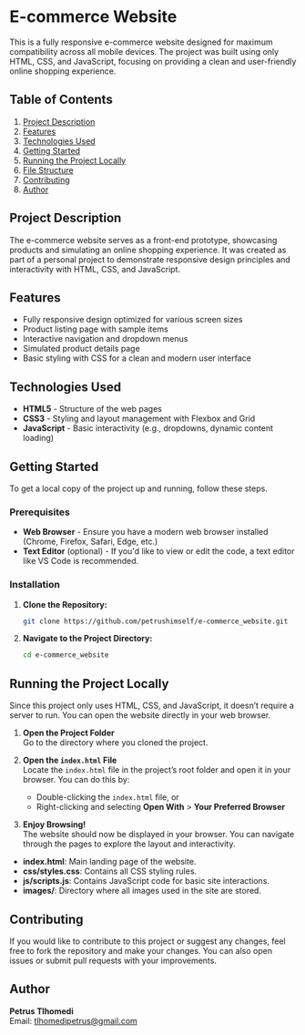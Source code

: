 # E-commerce Website

This is a fully responsive e-commerce website designed for maximum compatibility across all mobile devices. The project was built using only HTML, CSS, and JavaScript, focusing on providing a clean and user-friendly online shopping experience.

## Table of Contents
1. [Project Description](#project-description)
2. [Features](#features)
3. [Technologies Used](#technologies-used)
4. [Getting Started](#getting-started)
5. [Running the Project Locally](#running-the-project-locally)
6. [File Structure](#file-structure)
7. [Contributing](#contributing)
8. [Author](#author)

## Project Description
The e-commerce website serves as a front-end prototype, showcasing products and simulating an online shopping experience. It was created as part of a personal project to demonstrate responsive design principles and interactivity with HTML, CSS, and JavaScript.

## Features
- Fully responsive design optimized for various screen sizes
- Product listing page with sample items
- Interactive navigation and dropdown menus
- Simulated product details page
- Basic styling with CSS for a clean and modern user interface

## Technologies Used
- **HTML5** - Structure of the web pages
- **CSS3** - Styling and layout management with Flexbox and Grid
- **JavaScript** - Basic interactivity (e.g., dropdowns, dynamic content loading)

## Getting Started
To get a local copy of the project up and running, follow these steps.

### Prerequisites
- **Web Browser** - Ensure you have a modern web browser installed (Chrome, Firefox, Safari, Edge, etc.)
- **Text Editor** (optional) - If you'd like to view or edit the code, a text editor like VS Code is recommended.

### Installation
1. **Clone the Repository:**
   ```bash
   git clone https://github.com/petrushimself/e-commerce_website.git
   ```
2. **Navigate to the Project Directory:**
   ```bash
   cd e-commerce_website
   ```

## Running the Project Locally
Since this project only uses HTML, CSS, and JavaScript, it doesn’t require a server to run. You can open the website directly in your web browser.

1. **Open the Project Folder**  
   Go to the directory where you cloned the project.

2. **Open the `index.html` File**  
   Locate the `index.html` file in the project’s root folder and open it in your browser. You can do this by:
   - Double-clicking the `index.html` file, or
   - Right-clicking and selecting **Open With** > **Your Preferred Browser**

3. **Enjoy Browsing!**  
   The website should now be displayed in your browser. You can navigate through the pages to explore the layout and interactivity.

- **index.html**: Main landing page of the website.
- **css/styles.css**: Contains all CSS styling rules.
- **js/scripts.js**: Contains JavaScript code for basic site interactions.
- **images/**: Directory where all images used in the site are stored.

## Contributing
If you would like to contribute to this project or suggest any changes, feel free to fork the repository and make your changes. You can also open issues or submit pull requests with your improvements.

## Author
**Petrus Tlhomedi**  
Email: [tlhomedipetrus@gmail.com](mailto:tlhomedipetrus@gmail.com)
